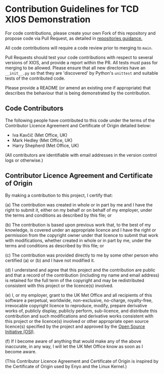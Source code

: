 # Contribution Guidelines for TCD XIOS Demonstration

For code contributions, please create your own Fork of this repository and
propose code via Pull Request, as detailed in 
[repositories guidance.](repositories.md)

All code contributions will require a code review prior to merging to `main`.

Pull Requests should test your code contributions with respect to several
versions of XIOS, and provide a report within the PR. All tests must pass
for merging to be allowed.
Please ensure that all new directories have an `__init__.py` so that they
are 'discovered' by Python's `unittest` and suitable tests of the contributed code.

Please provide a README (or amend an existing one if appropriate) that describes
the behaviour that is being demonstrated by the contribution.

## Code Contributors

The following people have contributed to this code under the terms of
the Contributor Licence Agreement and Certificate of Origin detailed
below:

<!-- start-shortlog -->
 - Iva Kavčič (Met Office, UK)
 - Mark Hedley (Met Office, UK)
 - Harry Shepherd (Met Office, UK)
<!-- end-shortlog -->

(All contributors are identifiable with email addresses in the version control
logs or otherwise.)

## Contributor Licence Agreement and Certificate of Origin

By making a contribution to this project, I certify that:

(a) The contribution was created in whole or in part by me and I have
    the right to submit it, either on my behalf or on behalf of my
    employer, under the terms and conditions as described by this file;
    or

(b) The contribution is based upon previous work that, to the best of
    my knowledge, is covered under an appropriate licence and I have
    the right or permission from the copyright owner under that licence
    to submit that work with modifications, whether created in whole or
    in part by me, under the terms and conditions as described by
    this file; or

(c) The contribution was provided directly to me by some other person
    who certified (a) or (b) and I have not modified it.

(d) I understand and agree that this project and the contribution
    are public and that a record of the contribution (including my
    name and email address) is retained for the full term of
    the copyright and may be redistributed consistent with this project
    or the licence(s) involved.

(e) I, or my employer, grant to the UK Met Office and all recipients of
    this software a perpetual, worldwide, non-exclusive, no-charge,
    royalty-free, irrevocable copyright licence to reproduce, modify,
    prepare derivative works of, publicly display, publicly perform,
    sub-licence, and distribute this contribution and such modifications
    and derivative works consistent with this project or the licence(s)
    involved or other appropriate open source licence(s) specified by
    the project and approved by the
    [Open Source Initiative (OSI)](http://www.opensource.org/).

(f) If I become aware of anything that would make any of the above
    inaccurate, in any way, I will let the UK Met Office know as soon as
    I become aware.

(This Contributor Licence Agreement and Certificate of Origin is
inspired by the Certificate of Origin used by Enyo and the Linux
Kernel.)
